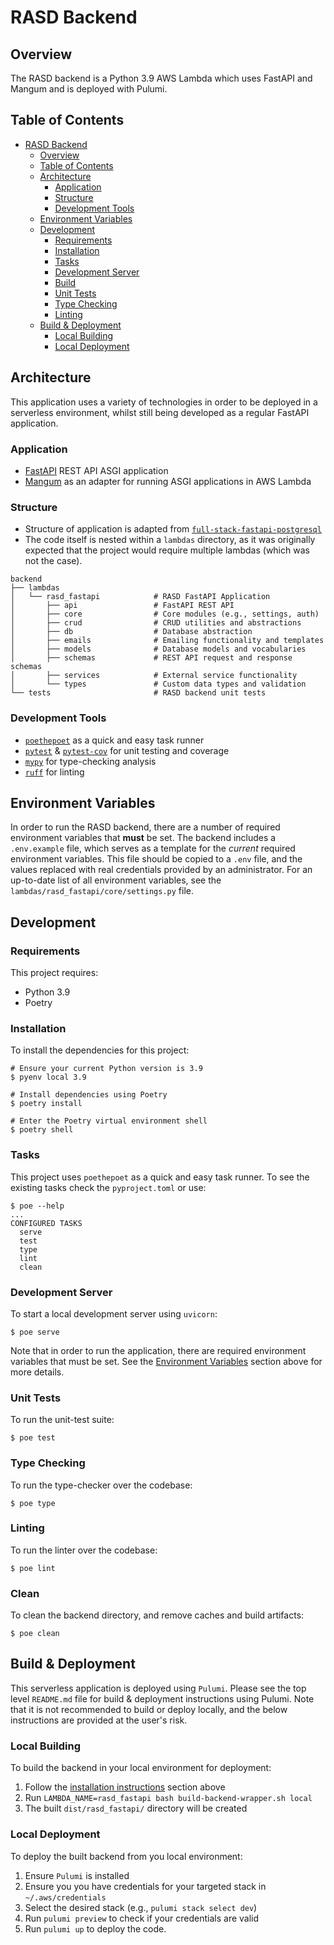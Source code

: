 # RASD Backend

## Overview

The RASD backend is a Python 3.9 AWS Lambda which uses FastAPI and Mangum and
is deployed with Pulumi.

## Table of Contents

- [RASD Backend](#rasd-backend)
  - [Overview](#overview)
  - [Table of Contents](#table-of-contents)
  - [Architecture](#architecture)
    - [Application](#application)
    - [Structure](#structure)
    - [Development Tools](#development-tools)
  - [Environment Variables](#environment-variables)
  - [Development](#development)
    - [Requirements](#requirements)
    - [Installation](#installation)
    - [Tasks](#tasks)
    - [Development Server](#development-server)
    - [Build](#build)
    - [Unit Tests](#unit-tests)
    - [Type Checking](#type-checking)
    - [Linting](#linting)
  - [Build & Deployment](#build-deployment)
    - [Local Building](#local-building)
    - [Local Deployment](#local-deployment)

## Architecture

This application uses a variety of technologies in order to be deployed in a serverless environment, whilst still being
developed as a regular FastAPI application.

### Application

- [FastAPI](https://fastapi.tiangolo.com/) REST API ASGI application
- [Mangum](https://mangum.io/) as an adapter for running ASGI applications in AWS Lambda

### Structure

- Structure of application is adapted from [`full-stack-fastapi-postgresql`](https://github.com/tiangolo/full-stack-fastapi-postgresql/tree/0.5.0/%7B%7Bcookiecutter.project_slug%7D%7D/backend/app)
- The code itself is nested within a `lambdas` directory, as it was originally expected that the project would require
  multiple lambdas (which was not the case).

```
backend
├── lambdas
│   └── rasd_fastapi            # RASD FastAPI Application
│       ├── api                 # FastAPI REST API
│       ├── core                # Core modules (e.g., settings, auth)
│       ├── crud                # CRUD utilities and abstractions
│       ├── db                  # Database abstraction
│       ├── emails              # Emailing functionality and templates
│       ├── models              # Database models and vocabularies
│       ├── schemas             # REST API request and response schemas
│       ├── services            # External service functionality
│       └── types               # Custom data types and validation
└── tests                       # RASD backend unit tests
```

### Development Tools

- [`poethepoet`](https://github.com/nat-n/poethepoet) as a quick and easy task runner
- [`pytest`](https://docs.pytest.org/) & [`pytest-cov`](https://pytest-cov.readthedocs.io/en/latest/) for unit testing and coverage
- [`mypy`](https://mypy.readthedocs.io/en/stable/) for type-checking analysis
- [`ruff`](https://github.com/charliermarsh/ruff) for linting

## Environment Variables

In order to run the RASD backend, there are a number of required environment variables that **must** be set.
The backend includes a `.env.example` file, which serves as a template for the _current_ required environment variables.
This file should be copied to a `.env` file, and the values replaced with real credentials provided by an administrator.
For an up-to-date list of all environment variables, see the `lambdas/rasd_fastapi/core/settings.py` file.

## Development

### Requirements

This project requires:

- Python 3.9
- Poetry

### Installation

To install the dependencies for this project:

```shell
# Ensure your current Python version is 3.9
$ pyenv local 3.9

# Install dependencies using Poetry
$ poetry install

# Enter the Poetry virtual environment shell
$ poetry shell
```

### Tasks

This project uses `poethepoet` as a quick and easy task runner.
To see the existing tasks check the `pyproject.toml` or use:

```shell
$ poe --help
...
CONFIGURED TASKS
  serve
  test
  type
  lint
  clean
```

### Development Server

To start a local development server using `uvicorn`:

```shell
$ poe serve
```

Note that in order to run the application, there are required environment variables that must be set.
See the [Environment Variables](#environment-variables) section above for more details.

### Unit Tests

To run the unit-test suite:

```shell
$ poe test
```

### Type Checking

To run the type-checker over the codebase:

```shell
$ poe type
```

### Linting

To run the linter over the codebase:

```shell
$ poe lint
```

### Clean

To clean the backend directory, and remove caches and build artifacts:

```shell
$ poe clean
```

## Build & Deployment

This serverless application is deployed using `Pulumi`.
Please see the top level `README.md` file for build & deployment instructions using Pulumi.
Note that it is not recommended to build or deploy locally, and the below instructions are provided at the user's risk.

### Local Building

To build the backend in your local environment for deployment:
1. Follow the [installation instructions](#installation) section above
2. Run `LAMBDA_NAME=rasd_fastapi bash build-backend-wrapper.sh local`
3. The built `dist/rasd_fastapi/` directory will be created

### Local Deployment

To deploy the built backend from you local environment:
1. Ensure `Pulumi` is installed
2. Ensure you you have credentials for your targeted stack in `~/.aws/credentials`
3. Select the desired stack (e.g., `pulumi stack select dev`)
4. Run `pulumi preview` to check if your credentials are valid
6. Run `pulumi up` to deploy the code.
